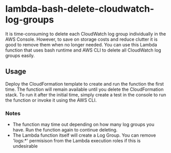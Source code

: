 # lambda-bash-delete-cloudwatch-log-groups

It is time-consuming to delete each CloudWatch log group individually in the AWS Console. However, to save on storage costs and reduce clutter it is good to remove them when no longer needed. You can use this Lambda function that uses bash runtime and AWS CLI to delete all CloudWatch log groups easily.

## Usage

Deploy the CloudFormation template to create and run the function the first time. The function will remain available until you delete the CloudFormation stack. To run it after the initial time, simply create a test in the console to run the function or invoke it using the AWS CLI.

### Notes

- The function may time out depending on how many log groups you have. Run the function again to continue deleting.
- The Lambda function itself will create a Log Group. You can remove 'logs:*' permisison from the Lambda execution roles if this is undesirable
